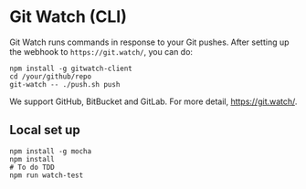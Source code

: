 # Git Watch (CLI)

Git Watch runs commands in response to your Git pushes. After setting up the webhook to `https://git.watch/`, you can do:

    npm install -g gitwatch-client
    cd /your/github/repo
    git-watch -- ./push.sh push

We support GitHub, BitBucket and GitLab. For more detail, <https://git.watch/>.

## Local set up

    npm install -g mocha
    npm install
    # To do TDD
    npm run watch-test      
    
